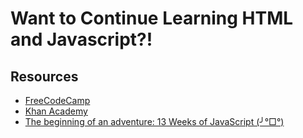 # Want to Continue Learning HTML and Javascript?!

## Resources
- [FreeCodeCamp](https://www.freecodecamp.org/)
- [Khan Academy](https://www.khanacademy.org/computing/computer-programming)
- [The beginning of an adventure: 13 Weeks of JavaScript (╯°□°)](https://medium.com/@___aerox___/the-beginning-of-an-adventure-13-weeks-of-javascript-78107605d533)